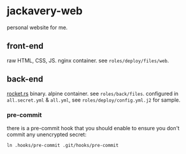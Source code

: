 # jackavery-web

personal website for me.

## front-end
raw HTML, CSS, JS.
nginx container.
see `roles/deploy/files/web`.

## back-end
[rocket.rs](https://rocket.rs/) binary. alpine container.
see `roles/back/files`.
configured in `all.secret.yml` & `all.yml`, see `roles/deploy/config.yml.j2` for sample.

### pre-commit
there is a pre-commit hook that you should enable to ensure you don't commit any unencrypted secret:
```
ln .hooks/pre-commit .git/hooks/pre-commit
```
